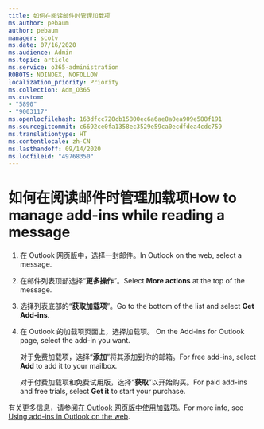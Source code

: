 ```yaml
---
title: 如何在阅读邮件时管理加载项
ms.author: pebaum
author: pebaum
manager: scotv
ms.date: 07/16/2020
ms.audience: Admin
ms.topic: article
ms.service: o365-administration
ROBOTS: NOINDEX, NOFOLLOW
localization_priority: Priority
ms.collection: Adm_O365
ms.custom:
- "5890"
- "9003117"
ms.openlocfilehash: 163dfcc720cb15800ec6a6ae8a0ea909e588f191
ms.sourcegitcommit: c6692ce0fa1358ec3529e59ca0ecdfdea4cdc759
ms.translationtype: HT
ms.contentlocale: zh-CN
ms.lasthandoff: 09/14/2020
ms.locfileid: "49768350"
---
```

# <a name="how-to-manage-add-ins-while-reading-a-message"></a><span data-ttu-id="77867-102">如何在阅读邮件时管理加载项</span><span class="sxs-lookup"><span data-stu-id="77867-102">How to manage add-ins while reading a message</span></span>

1. <span data-ttu-id="77867-103">在 Outlook 网页版中，选择一封邮件。</span><span class="sxs-lookup"><span data-stu-id="77867-103">In Outlook on the web, select a message.</span></span>
    
2. <span data-ttu-id="77867-104">在邮件列表顶部选择“**更多操作**”。</span><span class="sxs-lookup"><span data-stu-id="77867-104">Select **More actions** at the top of the message.</span></span>

3. <span data-ttu-id="77867-105">选择列表底部的“**获取加载项**”。</span><span class="sxs-lookup"><span data-stu-id="77867-105">Go to the bottom of the list and select **Get Add-ins**.</span></span>
    
4. <span data-ttu-id="77867-106">在 Outlook 的加载项页面上，选择加载项。 </span><span class="sxs-lookup"><span data-stu-id="77867-106">On the Add-ins for Outlook page, select the add-in you want.</span></span>
    
    <span data-ttu-id="77867-107">对于免费加载项，选择“**添加**”将其添加到你的邮箱。</span><span class="sxs-lookup"><span data-stu-id="77867-107">For free add-ins, select **Add** to add it to your mailbox.</span></span>
    
    <span data-ttu-id="77867-108">对于付费加载项和免费试用版，选择“**获取**”以开始购买。</span><span class="sxs-lookup"><span data-stu-id="77867-108">For paid add-ins and free trials, select **Get it** to start your purchase.</span></span>
    
<span data-ttu-id="77867-109">有关更多信息，请参阅[在 Outlook 网页版中使用加载项](https://support.microsoft.com/office/using-add-ins-in-outlook-on-the-web-8f2ce816-5df4-44a5-958c-f7f9d6dabdce)。</span><span class="sxs-lookup"><span data-stu-id="77867-109">For more info, see [Using add-ins in Outlook on the web](https://support.microsoft.com/office/using-add-ins-in-outlook-on-the-web-8f2ce816-5df4-44a5-958c-f7f9d6dabdce).</span></span>